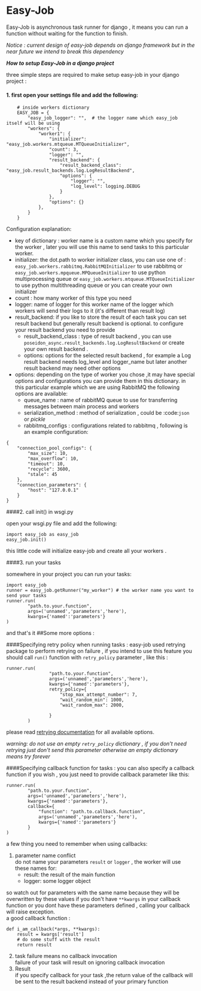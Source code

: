Easy-Job
========
Easy-Job is asynchronous task runner for django , it means you can run a function without waiting for the function to finish.

*Notice : current design of easy-job depends on django framework but in the near future we intend to break this dependency*


***How to setup Easy-Job in a django project***

three simple steps are required to make setup easy-job in your django project :
#### 1. first open your settings file and add the following:

        # inside workers dictionary
        EASY_JOB = {
            "easy_job_logger": "",  # the logger name which easy_job itself will be using
            "workers": {
                "worker1": {
                    "initializer": "easy_job.workers.mtqueue.MTQueueInitializer",
                    "count": 3,
                    "logger": "",
                    "result_backend": {
                        "result_backend_class": "easy_job.result_backends.log.LogResultBackend",
                        "options": {
                            "logger": "",
                            "log_level": logging.DEBUG
                        }
                    },
                    "options": {}
                },
            }
        }
Configuration explanation:

 - key of dictionary : worker name is a custom name which you specify for the worker , later you will use this name to send tasks to this particular worker.
 - initializer: the dot.path to worker initializer class, you can use one of :    `easy_job.workers.rabbitmq.RabbitMQInitializer`  to use rabbitmq
 or
 `easy_job.workers.mpqueue.MPQueueInitializer` to use python multiprocessing queue
 or
 `easy_job.workers.mtqueue.MTQueueInitializer` to use python multithreading queue
 or you can create your own initializer
 - count : how many worker of this type you need    
 - logger: name of logger for this worker
    name of the logger which workers will send their logs to it (it's different than result log)
 - result_backend: if you like to store the result of each task you can set result backend but generally result backend is optional. to configure your result backend you need to provide
    * result_backend_class :
            type of result backend ,
                you can use `poseidon_async.result_backends.log.LogResultBackend` or create your
            own result backend .
    * options:
            options for the selected result backend , for example a Log result backend needs log_level and logger_name
            but later another result backend may need other options
 - options: depending on the type of worker you chose ,it may have special options and configurations you can provide them in this dictionary.
in this particular example which we are using RabbitMQ the following options are available:
    * queue_name : name of rabbitMQ queue to use for transferring messages between main process and workers
    * serialization_method : method of serialization , could be :code:`json` or *pickle*
    * rabbitmq_configs : configurations related to rabbitmq , following is an example configuration:
```
{
    "connection_pool_configs": {
        "max_size": 10,
        "max_overflow": 10,
        "timeout": 10,
        "recycle": 3600,
        "stale": 45
    },
    "connection_parameters": {
        "host": "127.0.0.1"
    }
}
```

####2. call init() in wsgi.py

open your wsgi.py file and add the following:
```
import easy_job as easy_job
easy_job.init()
```
this little code will initialize easy-job and create all your workers .

####3. run your tasks

somewhere in your project you can run your tasks:

```
import easy_job
runner = easy_job.getRunner("my_worker") # the worker name you want to send your tasks
runner.run(
        "path.to.your.function",
        args=('unnamed','parameters','here'),
        kwargs={'named':'parameters'}
)
```
and that's it
##Some more options :

####Specifying retry policy when running tasks :
easy-job used retrying package to perform retrying on failure , if you intend to use this feature you should call `run()`
function with `retry_policy` parameter , like this :
```
runner.run(
                "path.to.your.function",
                args=('unnamed','parameters','here'),
                kwargs={'named':'parameters'},
                retry_policy={
                    "stop_max_attempt_number": 7,
                    "wait_random_min": 1000,
                    "wait_random_max": 2000,

                }
        )

```
please read [retrying documentation](https://pypi.python.org/pypi/retrying) for all available options.

*warning: do not use an empty `retry_policy` dictionary , if you don't need retrying just don't send this parameter otherwise an empty dictionary means try forever*


####Specifying callback function for tasks :
you can also specify a callback function if you wish , you just need to provide callback parameter like this:
```
runner.run(
        "path.to.your.function",
        args=('unnamed','parameters','here'),
        kwargs={'named':'parameters'},
        callback={
            "function": "path.to.callback.function",
            args=('unnamed','parameters','here'),
            kwargs={'named':'parameters'}
        }
)
```
a few thing you need to remember when using callbacks:

1. parameter name conflict		
do not name your parameters `result` or `logger` , the worker will use these names for:
	* result: the result of the main function       
    * logger: some logger object		
		    
so watch out for parameters with the same name because they will be overwritten by these values
if you don't have `**kwargs` in your callback function or you dont have these parameters defined , calling your
callback will raise exception.		
a good callback function :
```
def i_am_callback(*args, **kwargs):
    result = kwargs['result']
    # do some stuff with the result
    return result
```
2. task failure means no callback invocation            
failure of your task will result on ignoring callback invocation
3. Result               
if you specify callback for your task ,the return value of the callback will be sent to the result backend instead of your primary function





